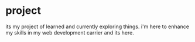 # project
its my project of learned and currently exploring things.
i'm here to enhance my skills in my web development carrier and its here.

